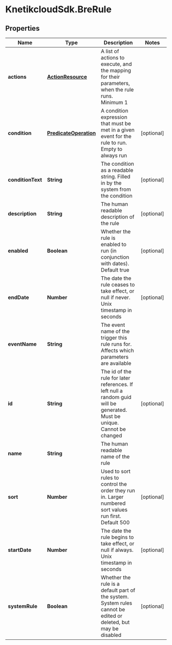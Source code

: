 # KnetikcloudSdk.BreRule

## Properties
Name | Type | Description | Notes
------------ | ------------- | ------------- | -------------
**actions** | [**ActionResource**](ActionResource.md) | A list of actions to execute, and the mapping for their parameters, when the rule runs. Minimum 1 | 
**condition** | [**PredicateOperation**](PredicateOperation.md) | A condition expression that must be met in a given event for the rule to run. Empty to always run | [optional] 
**conditionText** | **String** | The condition as a readable string. Filled in by the system from the condition | [optional] 
**description** | **String** | The human readable description of the rule | [optional] 
**enabled** | **Boolean** | Whether the rule is enabled to run (in conjunction with dates). Default true | [optional] 
**endDate** | **Number** | The date the rule ceases to take effect, or null if never. Unix timestamp in seconds | [optional] 
**eventName** | **String** | The event name of the trigger this rule runs for. Affects which parameters are available | 
**id** | **String** | The id of the rule for later references. If left null a random guid will be generated. Must be unique. Cannot be changed | [optional] 
**name** | **String** | The human readable name of the rule | 
**sort** | **Number** | Used to sort rules to control the order they run in. Larger numbered sort values run first.  Default 500 | [optional] 
**startDate** | **Number** | The date the rule begins to take effect, or null if always. Unix timestamp in seconds | [optional] 
**systemRule** | **Boolean** | Whether the rule is a default part of the system. System rules cannot be edited or deleted, but may be disabled | [optional] 


